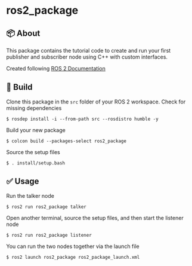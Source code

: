 # ros2_package

## :package: About

This package contains the tutorial code to create and run your first publisher and subscriber node using C++ with custom interfaces.

Created following [ROS 2 Documentation](https://docs.ros.org/en/humble/Tutorials/Beginner-Client-Libraries/Custom-ROS2-Interfaces.html)

## :hammer: Build
Clone this package in the `src` folder of your ROS 2 workspace. Check for missing dependencies
```
$ rosdep install -i --from-path src --rosdistro humble -y
```
Build your new package
```
$ colcon build --packages-select ros2_package
```
Source the setup files
```
$ . install/setup.bash
```

## :white_check_mark: Usage
Run the talker node
```
$ ros2 run ros2_package talker
```
Open another terminal, source the setup files, and then start the listener node
```
$ ros2 run ros2_package listener
```
You can run the two nodes together via the launch file
```
$ ros2 launch ros2_package ros2_package_launch.xml
```